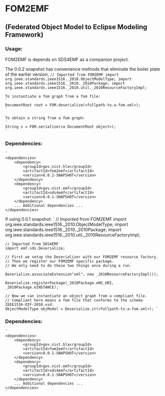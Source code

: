# FOM2EMF
## (Federated Object Model to Eclipse Modeling Framework)

### Usage: 

FOM2EMF is depends on SDS4EMF as a companion project.

The 0.0.2 snapshot has convenience methods that eliminate the boiler plate of the earlier version:
    `
    // Imported from FOM2EMF
    import org.ieee.standards.ieee1516._2010.ObjectModelType;
    import org.ieee.standards.ieee1516._2010._2010Package;
    import org.ieee.standards.ieee1516._2010.util._2010ResourceFactoryImpl;
    `
    
    To instantiate a fom graph from a fom file:
    `
    DocumentRoot root = FOM.deserialize(<fullpath-to-a-fom.xml>);
    `
    
    To obtain a string from a fom graph:
    `
    String s = FOM.serialize(<a DocumentRoot object>);
    `
    
### Dependencies:

    `
    <dependencies>
        <dependency>
            <groupId>gov.nist.hla</groupId>
            <artifactId>fom2emf</artifactId>
            <version>0.0.2-SNAPSHOT</version>
        </dependency>
        <dependency>
            <groupId>gov.nist.emf</groupId>
            <artifactId>sds4emf</artifactId>
            <version>0.0.1-SNAPSHOT</version>
        </dependency>
        ... Additional dependencies ...
    </dependencies>
    
If using 0.0.1 snapshot:
    `
    // Imported from FOM2EMF
    import org.ieee.standards.ieee1516._2010.ObjectModelType;
    import org.ieee.standards.ieee1516._2010._2010Package;
    import org.ieee.standards.ieee1516._2010.util._2010ResourceFactoryImpl;
    
    // Imported from SDS4EMF
    import emf.sds.Deserialize;

    // First we setup the Deserializer with our FOM2EMF resource factory. 
    // Then we register our FOM2EMF specific package. 
    // We only need to do these two things once during a run. 

    Deserialize.associateExtension"xml", new _2010ResourceFactoryImpl());

    Deserialize.registerPackage(_2010Package.eNS_URI, _2010Package.eINSTANCE);

    // Now we can instantiate an object graph from a compliant file.
    // Compliant here means a fom file that conforms to the schema IEEE1516-DIF-2010.xsd.
    ObjectModelType objModel = Deserialize.it(<fullpath-to-a-fom.xml>); `

### Dependencies:

    `
    <dependencies>
	    <dependency>
			<groupId>gov.nist.hla</groupId>
			<artifactId>fom2emf</artifactId>
			<version>0.0.1-SNAPSHOT</version>
		</dependency>
		<dependency>
			<groupId>gov.nist.emf</groupId>
			<artifactId>sds4emf</artifactId>
			<version>0.0.1-SNAPSHOT</version>
		</dependency>
        ... Additional dependencies ...
	</dependencies>
    `
